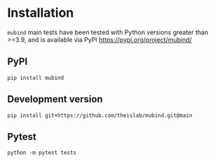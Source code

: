 Installation
============
`mubind` main tests have been tested with Python versions greater than >=3.9, and is available via PyPI
https://pypi.org/project/mubind/


PyPI
----

    pip install mubind

Development version
-------------------

    pip install git+https://github.com/theislab/mubind.git@main

Pytest
----

    python -m pytest tests
